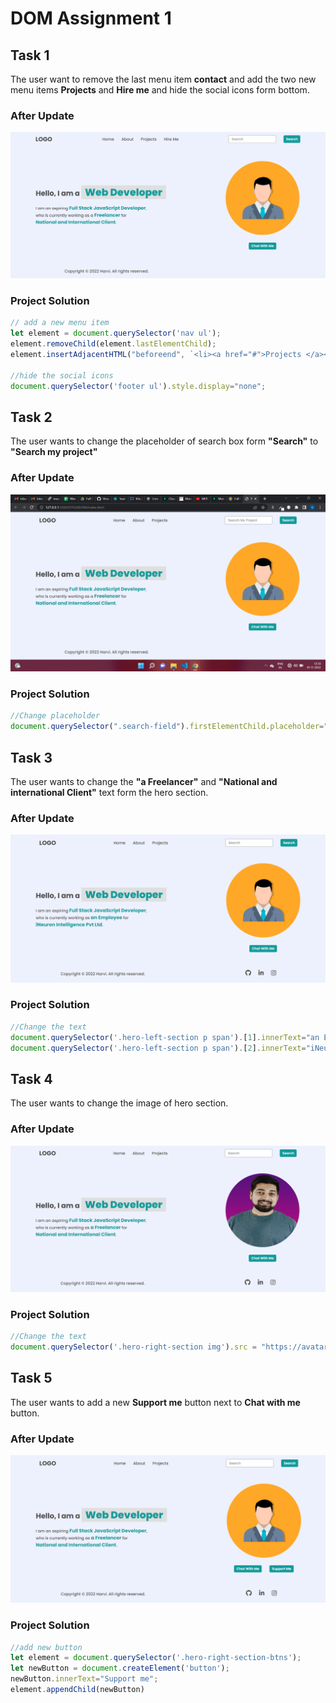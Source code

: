 # **DOM Assignment 1**

## **Task 1**

The user want to remove the last menu item **contact** and add the two new menu items **Projects** and **Hire me** and hide the social icons form bottom.

### **After Update**
![Output Image](./firstAssignmentImage/task1Output.png)

### **Project Solution**
```js
// add a new menu item
let element = document.querySelector('nav ul');
element.removeChild(element.lastElementChild);
element.insertAdjacentHTML("beforeend", `<li><a href="#">Projects </a></li> <li><a href="#">Hire me </a></li>`);

//hide the social icons
document.querySelector('footer ul').style.display="none";
```

## **Task 2**

The user wants to change the placeholder of search box form **"Search"** to **"Search my project"**

### **After Update**
![Output Image](./firstAssignmentImage/task2Output.png)

### **Project Solution**
```js
//Change placeholder
document.querySelector(".search-field").firstElementChild.placeholder="Search My Project";
```

## **Task 3**

The user wants to change the **"a Freelancer"** and **"National and international Client"** text form the hero section. 

### **After Update**
![Output Image](./firstAssignmentImage/task3Output.png)

### **Project Solution**
```js
//Change the text
document.querySelector('.hero-left-section p span').[1].innerText="an Employee";
document.querySelector('.hero-left-section p span').[2].innerText="iNeuron Intelligence Pvt Ltd";
```

## **Task 4**

The user wants to change the image of hero section.

### **After Update**
![Output Image](./firstAssignmentImage/task4Output.png)

### **Project Solution**
```js
//Change the text
document.querySelector('.hero-right-section img').src = "https://avatars.githubusercontent.com/u/11613311";
```

## **Task 5**

The user wants to add a new **Support me** button next to **Chat with me** button.

### **After Update**
![Output Image](./firstAssignmentImage/task5Output.png)

### **Project Solution**
```js
//add new button
let element = document.querySelector('.hero-right-section-btns');
let newButton = document.createElement('button');
newButton.innerText="Support me";
element.appendChild(newButton)
```

